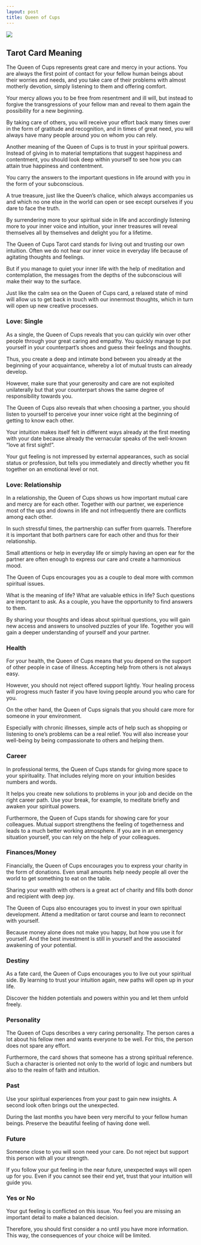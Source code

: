 ```yaml
---
layout: post
title: Queen of Cups
---
```


![](../images/Queen-of-Cups-Tarot-Card-Meaning-732x1024.webp)

## Tarot Card Meaning
The Queen of Cups represents great care and mercy in your actions. You are always the first point of contact for your fellow human beings about their worries and needs, and you take care of their problems with almost motherly devotion, simply listening to them and offering comfort.

Your mercy allows you to be free from resentment and ill will, but instead to forgive the transgressions of your fellow man and reveal to them again the possibility for a new beginning.

By taking care of others, you will receive your effort back many times over in the form of gratitude and recognition, and in times of great need, you will always have many people around you on whom you can rely.

Another meaning of the Queen of Cups is to trust in your spiritual powers. Instead of giving in to material temptations that suggest happiness and contentment, you should look deep within yourself to see how you can attain true happiness and contentment.

You carry the answers to the important questions in life around with you in the form of your subconscious.

A true treasure, just like the Queen’s chalice, which always accompanies us and which no one else in the world can open or see except ourselves if you dare to face the truth.

By surrendering more to your spiritual side in life and accordingly listening more to your inner voice and intuition, your inner treasures will reveal themselves all by themselves and delight you for a lifetime.

The Queen of Cups Tarot card stands for living out and trusting our own intuition. Often we do not hear our inner voice in everyday life because of agitating thoughts and feelings.

But if you manage to quiet your inner life with the help of meditation and contemplation, the messages from the depths of the subconscious will make their way to the surface.

Just like the calm sea on the Queen of Cups card, a relaxed state of mind will allow us to get back in touch with our innermost thoughts, which in turn will open up new creative processes.

### Love: Single
As a single, the Queen of Cups reveals that you can quickly win over other people through your great caring and empathy. You quickly manage to put yourself in your counterpart’s shoes and guess their feelings and thoughts.

Thus, you create a deep and intimate bond between you already at the beginning of your acquaintance, whereby a lot of mutual trusts can already develop.

However, make sure that your generosity and care are not exploited unilaterally but that your counterpart shows the same degree of responsibility towards you.

The Queen of Cups also reveals that when choosing a partner, you should listen to yourself to perceive your inner voice right at the beginning of getting to know each other.

Your intuition makes itself felt in different ways already at the first meeting with your date because already the vernacular speaks of the well-known “love at first sight!”.

Your gut feeling is not impressed by external appearances, such as social status or profession, but tells you immediately and directly whether you fit together on an emotional level or not.

### Love: Relationship
In a relationship, the Queen of Cups shows us how important mutual care and mercy are for each other. Together with our partner, we experience most of the ups and downs in life and not infrequently there are conflicts among each other.

In such stressful times, the partnership can suffer from quarrels. Therefore it is important that both partners care for each other and thus for their relationship.

Small attentions or help in everyday life or simply having an open ear for the partner are often enough to express our care and create a harmonious mood.

The Queen of Cups encourages you as a couple to deal more with common spiritual issues.

What is the meaning of life?
What are valuable ethics in life?
Such questions are important to ask. As a couple, you have the opportunity to find answers to them.

By sharing your thoughts and ideas about spiritual questions, you will gain new access and answers to unsolved puzzles of your life. Together you will gain a deeper understanding of yourself and your partner.


### Health 

For your health, the Queen of Cups means that you depend on the support of other people in case of illness. Accepting help from others is not always easy.

However, you should not reject offered support lightly. Your healing process will progress much faster if you have loving people around you who care for you.

On the other hand, the Queen of Cups signals that you should care more for someone in your environment.

Especially with chronic illnesses, simple acts of help such as shopping or listening to one’s problems can be a real relief. You will also increase your well-being by being compassionate to others and helping them.


### Career 

In professional terms, the Queen of Cups stands for giving more space to your spirituality. That includes relying more on your intuition besides numbers and words.

It helps you create new solutions to problems in your job and decide on the right career path. Use your break, for example, to meditate briefly and awaken your spiritual powers.

Furthermore, the Queen of Cups stands for showing care for your colleagues. Mutual support strengthens the feeling of togetherness and leads to a much better working atmosphere. If you are in an emergency situation yourself, you can rely on the help of your colleagues.


### Finances/Money 

Financially, the Queen of Cups encourages you to express your charity in the form of donations. Even small amounts help needy people all over the world to get something to eat on the table.

Sharing your wealth with others is a great act of charity and fills both donor and recipient with deep joy.

The Queen of Cups also encourages you to invest in your own spiritual development. Attend a meditation or tarot course and learn to reconnect with yourself.

Because money alone does not make you happy, but how you use it for yourself. And the best investment is still in yourself and the associated awakening of your potential.


### Destiny 

As a fate card, the Queen of Cups encourages you to live out your spiritual side. By learning to trust your intuition again, new paths will open up in your life.

Discover the hidden potentials and powers within you and let them unfold freely.


### Personality
The Queen of Cups describes a very caring personality. The person cares a lot about his fellow men and wants everyone to be well. For this, the person does not spare any effort.

Furthermore, the card shows that someone has a strong spiritual reference. Such a character is oriented not only to the world of logic and numbers but also to the realm of faith and intuition.

### Past
Use your spiritual experiences from your past to gain new insights. A second look often brings out the unexpected.

During the last months you have been very merciful to your fellow human beings. Preserve the beautiful feeling of having done well.

### Future
Someone close to you will soon need your care. Do not reject but support this person with all your strength.

If you follow your gut feeling in the near future, unexpected ways will open up for you. Even if you cannot see their end yet, trust that your intuition will guide you.

### Yes or No
Your gut feeling is conflicted on this issue. You feel you are missing an important detail to make a balanced decision.

Therefore, you should first consider a no until you have more information. This way, the consequences of your choice will be limited.

